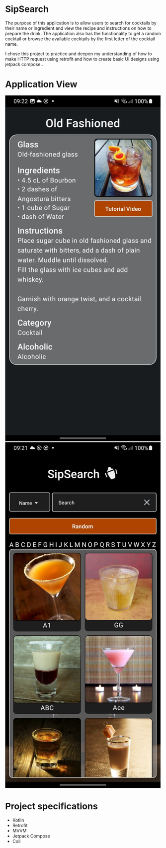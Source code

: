# SipSearch
<p>The purpose of this application is to allow users to search for cocktails by their name or ingredient and view the recipe and instructions on how to prepare the drink. 
The application also has the functionality to get a random cocktail or browse the available cocktails by the first letter of the cocktail name.</p>
<p>I chose this project to practice and deepen my understanding of how to make HTTP request using retrofit and how to create basic UI designs using jetpack compose..</p>

# Application View
<img src="app_details_page.jpg" alt="App Details Page" width="500"/>
<img src="app_homepage.jpg" alt="App Homepage" width="500"/>

# Project specifications
- Kotlin
- Retrofit
- MVVM
- Jetpack Compose
- Coil
